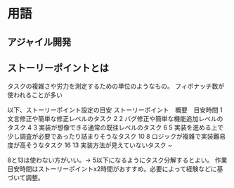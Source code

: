 
# 用語

## アジャイル開発

## ストーリーポイントとは
タスクの複雑さや労力を測定するための単位のようなもの。
フィボナッチ数が使われることが多い

以下、ストーリーポイント設定の目安
ストーリーポイント　概要　目安時間
1　文言修正や簡単な修正レベルのタスク 2
2 バグ修正や簡単な機能追加レベルのタスク 4
3 実装が想像できる通常の既往レベルのタスク 6
5 実装を進める上で少し調査が必要であったり詰まりそうなタスク 10
8 ロジックが複雑で実装難易度が高そうなタスク 16
13 実装方法が見えていないタスク ~

8と13は使わない方がいい。-> 5以下になるようにタスク分解するとよい。
作業目安時間はストーリーポイントx2時間がおすすめ。必要によって経験などに基づいて調整。

